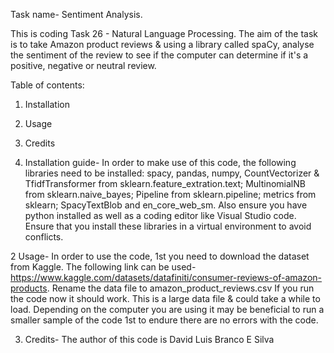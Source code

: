 Task name- Sentiment Analysis.

This is coding Task 26 - Natural Language Processing. The aim of the task is to take Amazon product reviews & using a library called spaCy, analyse the sentiment of the review to see if the computer can determine if it's a positive, negative or neutral review. 

Table of contents:
1. Installation
2. Usage
3. Credits

1. Installation guide- In order to make use of this code, the following libraries need to be installed: spacy, pandas, numpy, CountVectorizer & TfidfTransformer from sklearn.feature_extration.text; MultinomialNB from sklearn.naive_bayes; Pipeline from sklearn.pipeline;
   metrics from sklearn; SpacyTextBlob and en_core_web_sm. Also ensure you have python installed as well as a coding editor like Visual Studio code. Ensure that you install these libraries in a virtual environment to avoid conflicts.

2 Usage- In order to use the code, 1st you need to download the dataset from Kaggle. The following link can be used- https://www.kaggle.com/datasets/datafiniti/consumer-reviews-of-amazon-products. Rename the data file to amazon_product_reviews.csv
  If you run the code now it should work. This is a large data file & could take a while to load. Depending on the computer you are using it may be beneficial to run a smaller sample of the code 1st to endure there are no errors with the code. 

3. Credits- The author of this code is David Luis Branco E Silva
